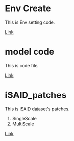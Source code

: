 # Env Create

This is Env setting code.

[Link](https://cnu365-my.sharepoint.com/:f:/g/personal/minjin03133_o_cnu_ac_kr/EihQLhrBhb9GlDpmn_LmRYIBGi6-y9OpkwZGpzkq2eLk5A?e=XofIkX)


# model code

This is code file.

[Link](https://cnu365-my.sharepoint.com/:f:/g/personal/minjin03133_o_cnu_ac_kr/EmNjQ9du04hNmQb7rl7WYTABf0l2Moj-FA1sGnjbmeQnaw?e=oKEzIV)


# iSAID_patches

This is iSAID dataset's patches.
1) SingleScale
2) MultiScale

[Link](https://cnu365-my.sharepoint.com/:f:/g/personal/minjin03133_o_cnu_ac_kr/Ev27hOinbnNLhJvfQnCkjdMBlOKRwrWVnu3VYxh-LhHXMw?e=gO3hx5)

